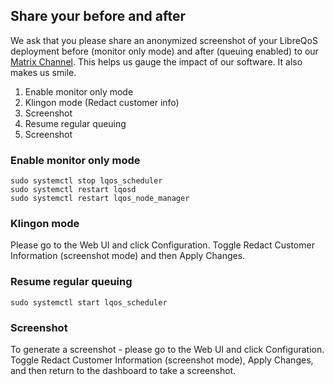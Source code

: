 ## Share your before and after

We ask that you please share an anonymized screenshot of your LibreQoS deployment before (monitor only mode) and after (queuing enabled) to our [Matrix Channel](https://matrix.to/#/#libreqos:matrix.org). This helps us gauge the impact of our software. It also makes us smile.

1. Enable monitor only mode
2. Klingon mode (Redact customer info)
3. Screenshot
4. Resume regular queuing
5. Screenshot

### Enable monitor only mode

```shell
sudo systemctl stop lqos_scheduler
sudo systemctl restart lqosd
sudo systemctl restart lqos_node_manager
```

### Klingon mode

Please go to the Web UI and click Configuration. Toggle Redact Customer Information (screenshot mode) and then Apply Changes.

### Resume regular queuing

```shell
sudo systemctl start lqos_scheduler
```

### Screenshot

To generate a screenshot - please go to the Web UI and click Configuration. Toggle Redact Customer Information (screenshot mode), Apply Changes, and then return to the dashboard to take a screenshot.
